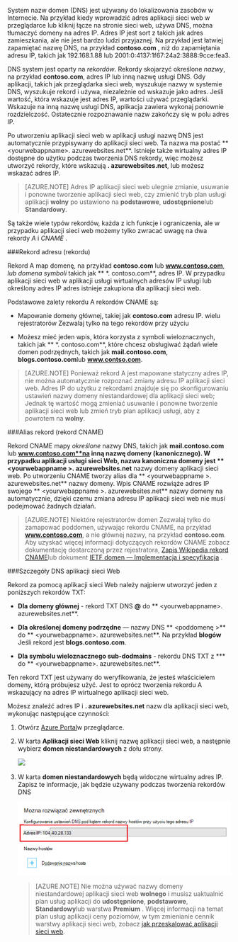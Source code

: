 System nazw domen (DNS) jest używany do lokalizowania zasobów w Internecie. Na przykład kiedy wprowadzić adres aplikacji sieci web w przeglądarce lub kliknij łącze na stronie sieci web, używa DNS, można tłumaczyć domeny na adres IP. Adres IP jest sort z takich jak adres zamieszkania, ale nie jest bardzo ludzi przyjaznej. Na przykład jest łatwiej zapamiętać nazwę DNS, na przykład **contoso.com** , niż do zapamiętania adresu IP, takich jak 192.168.1.88 lub 2001:0:4137:1f67:24a2:3888:9cce:fea3.

DNS system jest oparty na *rekordów*. Rekordy skojarzyć określone *nazwy*, na przykład **contoso.com**, adres IP lub inną nazwę usługi DNS. Gdy aplikacji, takich jak przeglądarka sieci web, wyszukuje nazwy w systemie DNS, wyszukuje rekord i używa, niezależnie od wskazuje jako adres. Jeśli wartość, która wskazuje jest adres IP, wartości używać przeglądarki. Wskazuje na inną nazwę usługi DNS, aplikacja zawiera wykonaj ponownie rozdzielczość. Ostatecznie rozpoznawanie nazw zakończy się w polu adres IP.

Po utworzeniu aplikacji sieci web w aplikacji usługi nazwę DNS jest automatycznie przypisywany do aplikacji sieci web. Ta nazwa ma postać ** &lt;yourwebappname&gt;. azurewebsites.net**. Istnieje także wirtualny adres IP dostępne do użytku podczas tworzenia DNS rekordy, więc możesz utworzyć rekordy, które wskazują **. azurewebsites.net**, lub możesz wskazać adres IP.

> [AZURE.NOTE] Adres IP aplikacji sieci web ulegnie zmianie, usuwanie i ponowne tworzenie aplikacji sieci web, czy zmienić tryb plan usługi aplikacji **wolny** po ustawiono na **podstawowe**, **udostępnione**lub **Standardowy**.

Są także wiele typów rekordów, każda z ich funkcje i ograniczenia, ale w przypadku aplikacji sieci web możemy tylko zwracać uwagę na dwa rekordy *A* i *CNAME* .

###<a name="address-record-a-record"></a>Rekord adresu (rekordu)

Rekord A map domenę, na przykład **contoso.com** lub **www.contoso.com**, *lub domena symboli* takich jak ** \*. contoso.com**, adres IP. W przypadku aplikacji sieci web w aplikacji usługi wirtualnych adresów IP usługi lub określony adres IP adres istnieje zakupiona dla aplikacji sieci web.

Podstawowe zalety rekordu A rekordów CNAME są:

* Mapowanie domeny głównej, takiej jak **contoso.com** adresu IP. wielu rejestratorów Zezwalaj tylko na tego rekordów przy użyciu

* Możesz mieć jeden wpis, która korzysta z symboli wieloznacznych, takich jak ** \*. contoso.com**, które chcesz obsługiwać żądań wiele domen podrzędnych, takich jak **mail.contoso.com**, **blogs.contoso.com**lub **www.contso.com**.

> [AZURE.NOTE] Ponieważ rekord A jest mapowane statyczny adres IP, nie można automatycznie rozpoznać zmiany adresu IP aplikacji sieci web. Adres IP do użytku z rekordami znajduje się po skonfigurowaniu ustawień nazwy domeny niestandardowej dla aplikacji sieci web; Jednak tę wartość mogą zmieniać usuwanie i ponowne tworzenie aplikacji sieci web lub zmień tryb plan aplikacji usługi, aby z powrotem na **wolny**.

###<a name="alias-record-cname-record"></a>Alias rekord (rekord CNAME)

Rekord CNAME mapy *określone* nazwy DNS, takich jak **mail.contoso.com** lub **www.contoso.com**na inną nazwę domeny (kanonicznego). W przypadku aplikacji usługi sieci Web, nazwa kanoniczna domeny jest ** &lt;yourwebappname >. azurewebsites.net** nazwy domeny aplikacji sieci web. Po utworzeniu CNAME tworzy alias dla ** &lt;yourwebappname >. azurewebsites.net** nazwy domeny. Wpis CNAME rozwiąże adres IP swojego ** &lt;yourwebappname >. azurewebsites.net** nazwy domeny na automatycznie, dzięki czemu zmiana adresu IP aplikacji sieci web nie musi podejmować żadnych działań.

> [AZURE.NOTE] Niektóre rejestratorów domen Zezwalaj tylko do zamapować poddomen, używając rekordu CNAME, na przykład **www.contoso.com**, a nie głównej nazwy, na przykład **contoso.com**. Aby uzyskać więcej informacji dotyczących rekordów CNAME zobacz dokumentację dostarczoną przez rejestratora, <a href="http://en.wikipedia.org/wiki/CNAME_record">Zapis Wikipedia rekord CNAME</a>lub dokument <a href="http://tools.ietf.org/html/rfc1035">IETF domen — Implementacja i specyfikacja</a> .

###<a name="web-app-dns-specifics"></a>Szczegóły DNS aplikacji sieci Web

Rekord za pomocą aplikacji sieci Web należy najpierw utworzyć jeden z poniższych rekordów TXT:

* **Dla domeny głównej** - rekord TXT DNS **@** do ** &lt;yourwebappname&gt;. azurewebsites.net**.

* **Dla określonej domeny podrzędne** — nazwy DNS ** &lt;poddomenę >** do ** &lt;yourwebappname&gt;. azurewebsites.net**. Na przykład **blogów** Jeśli rekord jest **blogs.contoso.com**.

* **Dla symbolu wieloznacznego sub-dodmains** - rekordu DNS TXT z *** do ** &lt;yourwebappname&gt;. azurewebsites.net**.

Ten rekord TXT jest używany do weryfikowania, że jesteś właścicielem domeny, którą próbujesz użyć. Jest to oprócz tworzenia rekordu A wskazujący na adres IP wirtualnego aplikacji sieci web.

Możesz znaleźć adres IP i **. azurewebsites.net** nazw dla aplikacji sieci web, wykonując następujące czynności:

1. Otwórz [Azure Portal](https://portal.azure.com)w przeglądarce.

2. W karta **Aplikacji sieci Web** kliknij nazwę aplikacji sieci web, a następnie wybierz **domen niestandardowych** z dołu strony.

    ![](./media/custom-dns-web-site/dncmntask-cname-6.png)

3. W karta **domen niestandardowych** będą widoczne wirtualny adres IP. Zapisz te informacje, jak będzie używany podczas tworzenia rekordów DNS

    ![](./media/custom-dns-web-site/virtual-ip-address.png)

    > [AZURE.NOTE] Nie można używać nazwy domeny niestandardowej aplikacji sieci web **wolnego** i musisz uaktualnić plan usług aplikacji do **udostępnione**, **podstawowe**, **Standardowy**lub warstwa **Premium** . Więcej informacji na temat plan usług aplikacji ceny poziomów, w tym zmienianie cennik warstwy aplikacji sieci web, zobacz [jak przeskalować aplikacji sieci web](../articles/web-sites-scale.md).
